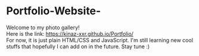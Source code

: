 # Portfolio-Website-
Welcome to my photo gallery!\
Here is the link: https://kinaz-xxr.github.io/Portfolio/ \
For now, it is just plain HTML/CSS and JavaScript. I'm still learning new cool stuffs that hopefully I can add on in the future. Stay tune :)

